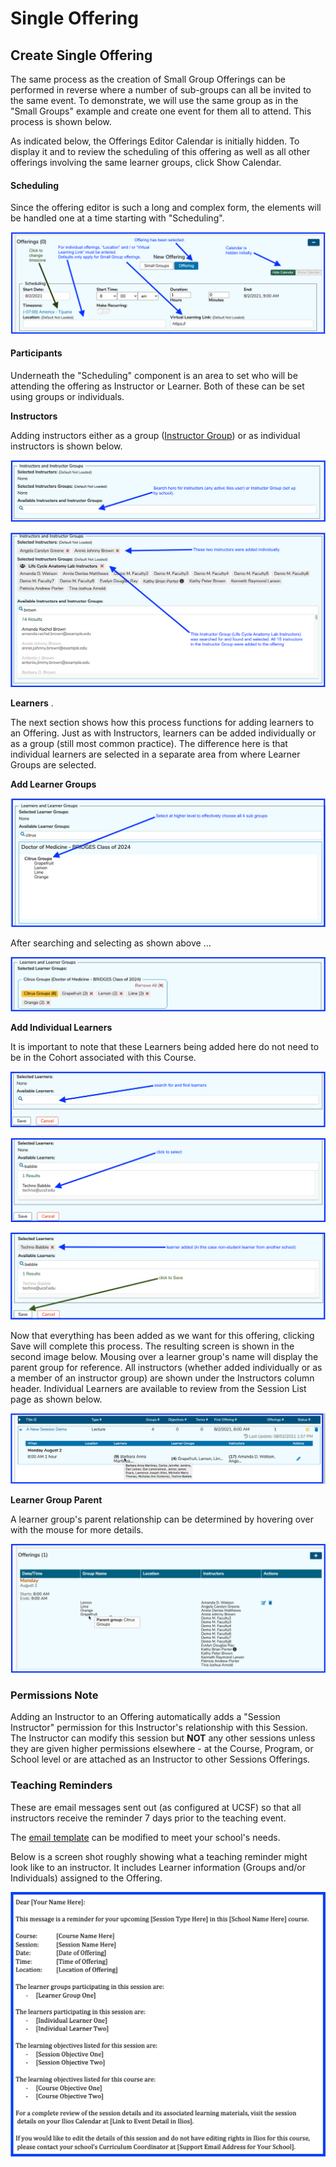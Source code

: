 # Single Offering

## Create Single Offering

The same process as the creation of Small Group Offerings can be performed in reverse where a number of sub-groups can all be invited to the same event. To demonstrate, we will use the same group as in the "Small Groups" example and create one event for them all to attend. This process is shown below.

As indicated below, the Offerings Editor Calendar is initially hidden. To display it and to review the scheduling of this offering as well as all other offerings involving the same learner groups, click Show Calendar.

#### Scheduling

Since the offering editor is such a long and complex form, the elements will be handled one at a time starting with "Scheduling". 

![Top portion of screen &quot;Scheduling&quot;](../../.gitbook/assets/sched1.png)

#### Participants

Underneath the "Scheduling" component is an area to set who will be attending the offering as Instructor or Learner. Both of these can be set using groups or individuals.

**Instructors**

Adding instructors either as a group \([Instructor Group](https://iliosproject.gitbook.io/ilios-user-guide/instructor-groups)\) or as individual instructors is shown below.

![Before searching](../../.gitbook/assets/inst1.png)

![After searching and selecting](../../.gitbook/assets/inst2.png)

**Learners** . 

The next section shows how this process functions for adding learners to an Offering. Just as with Instructors, learners can be added individually or as a group \(still most common practice\). The difference here is that individual learners are selected in a separate area from where Learner Groups are selected. 

**Add Learner Groups**  

![Search](../../.gitbook/assets/lg1.png)

After searching and selecting as shown above ...

![Learner Groups - selected](../../.gitbook/assets/lg2.png)

**Add Individual Learners**  

It is important to note that these Learners being added here do not need to be in the Cohort associated with this Course. 

![Before searching ](../../.gitbook/assets/lg3.png)

![Find and select](../../.gitbook/assets/lg4.png)

![Learner added](../../.gitbook/assets/lg5.png)

Now that everything has been added as we want for this offering, clicking Save will complete this process. The resulting screen is shown in the second image below. Mousing over a learner group's name will display the parent group for reference. All instructors \(whether added individually or as a member of an instructor group\) are shown under the Instructors column header. Individual Learners are available to review from the Session List page as shown below.

![Mouse-over for Learner list](../../.gitbook/assets/sesslst1.png)

**Learner Group Parent** 

A learner group's parent relationship can be determined by hovering over with the mouse for more details.

![Offering - after save](../../.gitbook/assets/lg6.png)

### Permissions Note

Adding an Instructor to an Offering automatically adds a "Session Instructor" permission for this Instructor's relationship with this Session. The Instructor can modify this session but **NOT** any other sessions unless they are given higher permissions elsewhere - at the Course, Program, or School level or are attached as an Instructor to other Sessions Offerings.

### Teaching Reminders

These are email messages sent out \(as configured at UCSF\) so that all instructors receive the reminder 7 days prior to the teaching event.

The [email template](https://iliosproject.gitbook.io/ilios-user-guide/additional-information/alert-and-email-templates) can be modified to meet your school's needs.

Below is a screen shot roughly showing what a teaching reminder might look like to an instructor. It includes Learner information \(Groups and/or Individuals\) assigned to the Offering.

![](../../.gitbook/assets/screen-shot-2021-09-29-at-4.24.14-pm.png)

